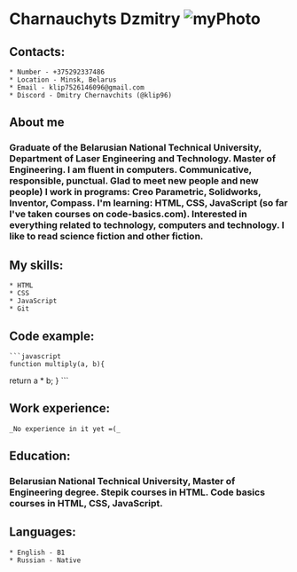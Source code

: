 # Charnauchyts Dzmitry ![myPhoto](/rsschool-cv/img/myPhoto240.jpeg)
## __Сontacts__:
    * Number - +375292337486
    * Location - Minsk, Belarus
    * Email - klip7526146096@gmail.com
    * Discord - Dmitry Chernavchits (@klip96)
## __About me__
### Graduate of the Belarusian National Technical University, Department of Laser Engineering and Technology. Master of Engineering. I am fluent in computers. Communicative, responsible, punctual. Glad to meet new people and new people) I work in programs: Creo Parametric, Solidworks, Inventor, Compass. I'm learning: HTML, CSS, JavaScript (so far I've taken courses on code-basics.com). Interested in everything related to technology, computers and technology. I like to read science fiction and other fiction.
## __My skills__:
    * HTML
    * CSS
    * JavaScript
    * Git
## __Code example__:
    ```javascript
    function multiply(a, b){
  return a * b; 
}
    ```
## __Work experience__:
    _No experience in it yet =(_
## __Education__:
### Belarusian National Technical University, Master of Engineering degree. Stepik courses in HTML. Code basics courses in HTML, CSS, JavaScript.
## __Languages__:
    * English - B1
    * Russian - Native




